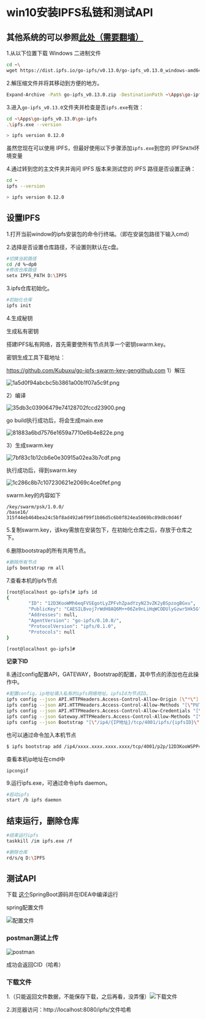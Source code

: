 # win10安装IPFS私链和测试API
## 其他系统的可以参照[此处（需要翻墙）](https://docs.ipfs.io/install/command-line/#system-requirements)

1.从以下位置下载 Windows 二进制文件
```bash
cd ~\
wget https://dist.ipfs.io/go-ipfs/v0.13.0/go-ipfs_v0.13.0_windows-amd64.zip -Outfile go-ipfs_v0.13.0.zip
```

2.解压缩文件并将其移动到方便的地方。

```bash
Expand-Archive -Path go-ipfs_v0.13.0.zip -DestinationPath ~\Apps\go-ipfs_v0.13.0
```

3.进入`go-ipfs_v0.13.0`文件夹并检查是否`ipfs.exe`有效：

```bash
cd ~\Apps\go-ipfs_v0.13.0\go-ipfs
.\ipfs.exe --version

> ipfs version 0.12.0
```

虽然您现在可以使用 IPFS，但最好使用以下步骤添加`ipfs.exe`到您的 IPFS`PATH`环境变量

4.通过转到您的主文件夹并询问 IPFS 版本来测试您的 IPFS 路径是否设置正确：

```bash
cd ~
ipfs --version

> ipfs version 0.12.0
```

## 设置IPFS

1.打开当前window的ipfs安装包的命令行终端。（即在安装包路径下输入cmd）

2.选择是否设置仓库路径，不设置则默认在c盘。

```bash
#切换当前路径
cd /d %~dp0
#修改仓库路径
setx IPFS_PATH D:\IPFS
```

3.ipfs仓库初始化。

```bash
#初始化仓库
ipfs init
```

4.生成秘钥

生成私有密钥

搭建IPFS私有网络，首先需要使所有节点共享一个密钥swarm.key。

密钥生成工具下载地址：

https://github.com/Kubuxu/go-ipfs-swarm-key-gengithub.com
1）解压

![1a5d0f94abcbc5b3861a00b1f07a5c9f.png](https://img-blog.csdnimg.cn/img_convert/1a5d0f94abcbc5b3861a00b1f07a5c9f.png)

2）编译

![35db3c03906479e74128702fccd23900.png](https://img-blog.csdnimg.cn/img_convert/35db3c03906479e74128702fccd23900.png)

go build执行成功后，将会生成main.exe

![81883a6bd7576e1659a7710e6b4e822e.png](https://img-blog.csdnimg.cn/img_convert/81883a6bd7576e1659a7710e6b4e822e.png)

3）生成swarm.key

![7bf83c1b12cb6e0e30915a02ea3b7cdf.png](https://img-blog.csdnimg.cn/img_convert/7bf83c1b12cb6e0e30915a02ea3b7cdf.png)

执行成功后，得到swarm.key

![1c286c8b7c107230621e2069c4ce0fef.png](https://img-blog.csdnimg.cn/img_convert/1c286c8b7c107230621e2069c4ce0fef.png)

swarm.key的内容如下

```
/key/swarm/psk/1.0.0/
/base16/
315f44eb464bea24c5bf8ad492a6f99f1b86d5c6b0f824ea5069bc89d8c0d46f
```

5.复制swarm.key，该key需放在安装包下，在初始化仓库之后，存放于仓库之下。

6.删除bootstrap的所有共用节点。

```bash
#删除所有节点
ipfs bootstrap rm all
```

7.查看本机的ipfs节点

```bash
[root@localhost go-ipfs]# ipfs id
{
        "ID": "12D3KooWMh6eqFVSEgotLyZPFvhZpadYzyN23vZK2yBSpzogBGxu",
        "PublicKey": "CAESILBvoj7rWdH8AQ6M++06Ze9nLiHqWCODUlyGzwr5Hk5G",
        "Addresses": null,
        "AgentVersion": "go-ipfs/0.10.0/",
        "ProtocolVersion": "ipfs/0.1.0",
        "Protocols": null
}

[root@localhost go-ipfs]# 
```

**记录下ID**

8.通过config配置API，GATEWAY，Bootstrap的配置，其中节点的添加也在此操作中。

```bash
#配置config，ip地址填入私有的ipfs网络地址。ipfsId为节点ID。
ipfs config --json API.HTTPHeaders.Access-Control-Allow-Origin [\"*\"]
ipfs config --json API.HTTPHeaders.Access-Control-Allow-Methods "[\"PUT\", \"GET\", \"POST\"]"
ipfs config --json API.HTTPHeaders.Access-Control-Allow-Credentials "[\"true\"]"
ipfs config --json Gateway.HTTPHeaders.Access-Control-Allow-Methods "[\"PUT\", \"GET\", \"POST\"]"
ipfs config --json Bootstrap "[\"/ip4/{IP地址}/tcp/4001/ipfs/{ipfsID}\"]"
```

也可以通过命令加入本机节点

```bash
$ ipfs bootstrap add /ip4/xxxx.xxxx.xxxx.xxxx/tcp/4001/p2p/12D3KooWSPP48SCHdrhC34cmjJL5p6Kp1Ay8yv8CNd6gN4x5gm8k
```

查看本机ip地址在cmd中

```
ipcongif
```

9.运行ipfs.exe，可通过命令ipfs daemon。

```bash
#启动ipfs
start /b ipfs daemon
```

## 结束运行，删除仓库

```bash
#结束运行ipfs
taskkill /im ipfs.exe /f

#删除仓库
rd/s/q D:\IPFS
```

## 测试API

下载 [这个](https://github.com/niqifan007/ipfs-springboot-blockchain)SpringBoot源码并在IDEA中编译运行

spring配置文件

![配置文件](https://s3.bmp.ovh/imgs/2022/06/23/3c05a186c84f5cb0.png)

### postman测试上传

![postman](https://s3.bmp.ovh/imgs/2022/06/23/dd5930eb8874276f.png)

成功会返回CID（哈希）

### 下载文件

1.（只能返回文件数据，不能保存下载，之后再看，没弄懂）![下载文件](https://s3.bmp.ovh/imgs/2022/06/24/8b97bebfec378523.png)

2.浏览器访问：http://localhost:8080/ipfs/文件哈希